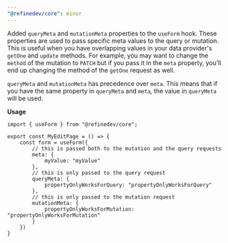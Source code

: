 ```yaml
---
"@refinedev/core": minor
---
```


Added `queryMeta` and `mutationMeta` properties to the `useForm` hook. These properties are used to pass specific meta values to the query or mutation. This is useful when you have overlapping values in your data provider's `getOne` and `update` methods. For example, you may want to change the `method` of the mutation to `PATCH` but if you pass it in the `meta` property, you'll end up changing the method of the `getOne` request as well.

`queryMeta` and `mutationMeta` has precedence over `meta`. This means that if you have the same property in `queryMeta` and `meta`, the value in `queryMeta` will be used.

**Usage**

```tsx
import { useForm } from "@refinedev/core";

export const MyEditPage = () => {
    const form = useForm({
        // this is passed both to the mutation and the query requests
        meta: {
            myValue: "myValue"
        },
        // this is only passed to the query request
        queryMeta: {
            propertyOnlyWorksForQuery: "propertyOnlyWorksForQuery"
        },
        // this is only passed to the mutation request
        mutationMeta: {
            propertyOnlyWorksForMutation: "propertyOnlyWorksForMutation"
        }
    })
}
```
